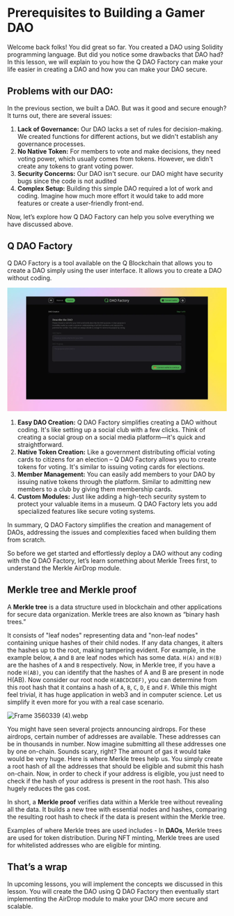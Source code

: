 # Prerequisites to Building a Gamer DAO

Welcome back folks! You did great so far. You created a DAO using Solidity programming language. But did you notice some drawbacks that DAO had? In this lesson, we will explain to you how the Q DAO Factory can make your life easier in creating a DAO and how you can make your DAO secure.

## Problems with our DAO:

In the previous section, we built a DAO. But was it good and secure enough? It turns out, there are several issues:

1. **Lack of Governance:** Our DAO lacks a set of rules for decision-making. We created functions for different actions, but we didn't establish any governance processes.
2. **No Native Token:** For members to vote and make decisions, they need voting power, which usually comes from tokens. However, we didn't create any tokens to grant voting power.
3. **Security Concerns:** Our DAO isn't secure. our DAO might have security bugs since the code is not audited
4. **Complex Setup:** Building this simple DAO required a lot of work and coding. Imagine how much more effort it would take to add more features or create a user-friendly front-end.

Now, let’s explore how Q DAO Factory can help you solve everything we have discussed above.

## Q DAO Factory

Q DAO Factory is a tool available on the Q Blockchain that allows you to create a DAO simply using the user interface. It allows you to create a DAO without coding. 

![q-dao-factory.webp](https://raw.githubusercontent.com/0xmetaschool/Learning-Projects/main/assests_for_all/assests_for_q/q-update/3.%20Creating%20and%20Deploying%20a%20Gamer%20DAO%20using%20Q%20GDK/1.%20Prerequisites%20to%20Building%20Gamer%20DAO/q-dao-factory.webp)

1. **Easy DAO Creation:** Q DAO Factory simplifies creating a DAO without coding. It's like setting up a social club with a few clicks. Think of creating a social group on a social media platform—it's quick and straightforward.
2. **Native Token Creation:** Like a government distributing official voting cards to citizens for an election – Q DAO Factory allows you to create tokens for voting. It's similar to issuing voting cards for elections.
3. **Member Management:** You can easily add members to your DAO by issuing native tokens through the platform. Similar to admitting new members to a club by giving them membership cards.
4. **Custom Modules:** Just like adding a high-tech security system to protect your valuable items in a museum. Q DAO Factory lets you add specialized features like secure voting systems.

In summary, Q DAO Factory simplifies the creation and management of DAOs, addressing the issues and complexities faced when building them from scratch.

So before we get started and effortlessly deploy a DAO without any coding with the Q DAO Factory, let’s learn something about Merkle Trees first, to understand the Merkle AirDrop module.

## Merkle tree and Merkle proof

A **Merkle tree** is a data structure used in blockchain and other applications for secure data organization. Merkle trees are also known as “binary hash trees.”

It consists of "leaf nodes" representing data and "non-leaf nodes" containing unique hashes of their child nodes. If any data changes, it alters the hashes up to the root, making tampering evident. For example, in the example below, `A` and `B` are leaf nodes which has some data. `H(A)` and `H(B)` are the hashes of `A` and `B` respectively. Now, in Merkle tree, if you have a node `H(AB)`, you can identify that the hashes of A and B are present in node H(AB). Now consider our root node `H(ABCDCDEF)`, you can determine from this root hash that it contains a hash of `A`, `B`, `C`, `D`, `E` and `F`. While this might feel trivial, it has huge application in web3 and in computer science. Let us simplify it even more for you with a real case scenario.

![Frame 3560339 (4).webp]([Prerequisites%20to%20Building%20a%20Gamer%20DAO%20444a3b1c1eb547dca999560e4d04b868/Frame_3560339_(4).webp](https://raw.githubusercontent.com/0xmetaschool/Learning-Projects/main/assests_for_all/assests_for_q/q-update/3.%20Creating%20and%20Deploying%20a%20Gamer%20DAO%20using%20Q%20GDK/1.%20Prerequisites%20to%20Building%20Gamer%20DAO/Frame_3560339_(4).webp))

You might have seen several projects announcing airdrops. For these airdrops, certain number of addresses are available. These addresses can be in thousands in number. Now imagine submitting all these addresses one by one on-chain. Sounds scary, right? The amount of gas it would take would be very huge. Here is where Merkle trees help us. You simply create a root hash of all the addresses that should be eligible and submit this hash on-chain. Now, in order to check if your address is eligible, you just need to check if the hash of your address is present in the root hash.  This also hugely reduces the gas cost. 

In short, a **Merkle proof** verifies data within a Merkle tree without revealing all the data. It builds a new tree with essential nodes and hashes, comparing the resulting root hash to check if the data is present within the Merkle tree.

Examples of where Merkle trees are used includes - In **DAOs**, Merkle trees are used for token distribution. During NFT minting, Merkle trees are used for whitelisted addresses who are eligible for minting. 

## That’s a wrap

In upcoming lessons, you will implement the concepts we discussed in this lesson. You will create the DAO using Q DAO Factory then eventually start implementing the AirDrop module to make your DAO more secure and scalable.